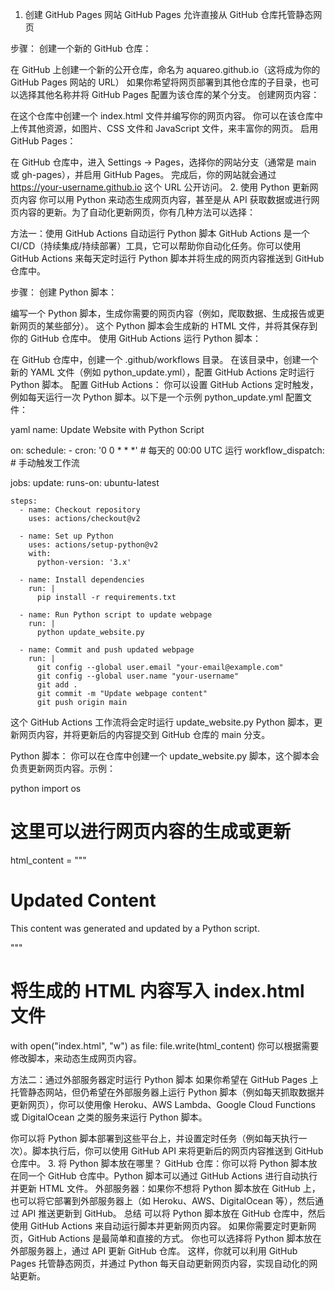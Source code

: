 1. 创建 GitHub Pages 网站
GitHub Pages 允许直接从 GitHub 仓库托管静态网页

步骤：
创建一个新的 GitHub 仓库：

在 GitHub 上创建一个新的公开仓库，命名为 aquareo.github.io（这将成为你的 GitHub Pages 网站的 URL）
如果你希望将网页部署到其他仓库的子目录，也可以选择其他名称并将 GitHub Pages 配置为该仓库的某个分支。
创建网页内容：

在这个仓库中创建一个 index.html 文件并编写你的网页内容。
你可以在该仓库中上传其他资源，如图片、CSS 文件和 JavaScript 文件，来丰富你的网页。
启用 GitHub Pages：

在 GitHub 仓库中，进入 Settings -> Pages，选择你的网站分支（通常是 main 或 gh-pages），并启用 GitHub Pages。
完成后，你的网站就会通过 https://your-username.github.io 这个 URL 公开访问。
2. 使用 Python 更新网页内容
你可以用 Python 来动态生成网页内容，甚至是从 API 获取数据或进行网页内容的更新。为了自动化更新网页，你有几种方法可以选择：

方法一：使用 GitHub Actions 自动运行 Python 脚本
GitHub Actions 是一个 CI/CD（持续集成/持续部署）工具，它可以帮助你自动化任务。你可以使用 GitHub Actions 来每天定时运行 Python 脚本并将生成的网页内容推送到 GitHub 仓库中。

步骤：
创建 Python 脚本：

编写一个 Python 脚本，生成你需要的网页内容（例如，爬取数据、生成报告或更新网页的某些部分）。
这个 Python 脚本会生成新的 HTML 文件，并将其保存到你的 GitHub 仓库中。
使用 GitHub Actions 运行 Python 脚本：

在 GitHub 仓库中，创建一个 .github/workflows 目录。
在该目录中，创建一个新的 YAML 文件（例如 python_update.yml），配置 GitHub Actions 定时运行 Python 脚本。
配置 GitHub Actions：
你可以设置 GitHub Actions 定时触发，例如每天运行一次 Python 脚本。以下是一个示例 python_update.yml 配置文件：

yaml
name: Update Website with Python Script

on:
  schedule:
    - cron: '0 0 * * *'  # 每天的 00:00 UTC 运行
  workflow_dispatch:  # 手动触发工作流

jobs:
  update:
    runs-on: ubuntu-latest

    steps:
      - name: Checkout repository
        uses: actions/checkout@v2

      - name: Set up Python
        uses: actions/setup-python@v2
        with:
          python-version: '3.x'

      - name: Install dependencies
        run: |
          pip install -r requirements.txt

      - name: Run Python script to update webpage
        run: |
          python update_website.py

      - name: Commit and push updated webpage
        run: |
          git config --global user.email "your-email@example.com"
          git config --global user.name "your-username"
          git add .
          git commit -m "Update webpage content"
          git push origin main
这个 GitHub Actions 工作流将会定时运行 update_website.py Python 脚本，更新网页内容，并将更新后的内容提交到 GitHub 仓库的 main 分支。

Python 脚本：
你可以在仓库中创建一个 update_website.py 脚本，这个脚本会负责更新网页内容。示例：

python
import os

# 这里可以进行网页内容的生成或更新
html_content = """
<html>
<head><title>Updated Page</title></head>
<body>
    <h1>Updated Content</h1>
    <p>This content was generated and updated by a Python script.</p>
</body>
</html>
"""

# 将生成的 HTML 内容写入 index.html 文件
with open("index.html", "w") as file:
    file.write(html_content)
你可以根据需要修改脚本，来动态生成网页内容。

方法二：通过外部服务器定时运行 Python 脚本
如果你希望在 GitHub Pages 上托管静态网站，但仍希望在外部服务器上运行 Python 脚本（例如每天抓取数据并更新网页），你可以使用像 Heroku、AWS Lambda、Google Cloud Functions 或 DigitalOcean 之类的服务来运行 Python 脚本。

你可以将 Python 脚本部署到这些平台上，并设置定时任务（例如每天执行一次）。脚本执行后，你可以使用 GitHub API 来将更新后的网页内容推送到 GitHub 仓库中。
3. 将 Python 脚本放在哪里？
GitHub 仓库：你可以将 Python 脚本放在同一个 GitHub 仓库中。Python 脚本可以通过 GitHub Actions 进行自动执行并更新 HTML 文件。
外部服务器：如果你不想将 Python 脚本放在 GitHub 上，也可以将它部署到外部服务器上（如 Heroku、AWS、DigitalOcean 等），然后通过 API 推送更新到 GitHub。
总结
可以将 Python 脚本放在 GitHub 仓库中，然后使用 GitHub Actions 来自动运行脚本并更新网页内容。
如果你需要定时更新网页，GitHub Actions 是最简单和直接的方式。
你也可以选择将 Python 脚本放在外部服务器上，通过 API 更新 GitHub 仓库。
这样，你就可以利用 GitHub Pages 托管静态网页，并通过 Python 每天自动更新网页内容，实现自动化的网站更新。

